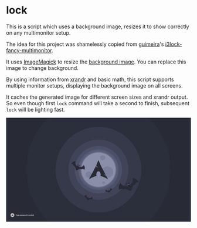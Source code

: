 # lock
This is a script which uses a background image, resizes it to show correctly on any multimonitor setup.

The idea for this project was shamelessly copied from [guimeira](https://github.com/guimeira)'s [i3lock-fancy-multimonitor](https://github.com/guimeira/i3lock-fancy-multimonitor).

It uses [ImageMagick](http://www.imagemagick.org/) to resize the [background image](./img/background.png). You can replace this image to change background.

By using information from [xrandr](http://www.x.org/wiki/Projects/XRandR/) and basic math, this script supports multiple monitor setups, displaying the background image on all screens.

It caches the generated image for different screen sizes and xrandr output. So even though first `lock` command will take a second to finish, subsequent `lock` will be lighting fast.

![Screenshot](./Example.png)
